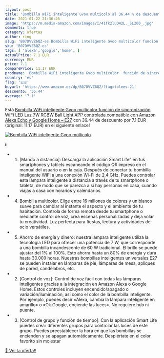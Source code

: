 ```yaml
---
layout: post
title: 'Bombilla WiFi inteligente Gvoo multicolo al 36.44 % de descuento'
date: 2021-01-22 21:36:26
image: 'https://m.media-amazon.com/images/I/41fk2luD42L._SL200_.jpg'
comments: true
category: ofertas
author: ring
slug: 'B07DVVZ6QZ-es Bombilla WiFi inteligente Gvoo multicolor función de...'
sku: 'B07DVVZ6QZ-es'
tags: [ 'alexa','google','home', ]
actualPrice: 7.1 EUR
currency: EUR
price: 7.1
comparePrice: 11.17 EUR
prodname: 'Bombilla WiFi inteligente Gvoo multicolor  función de sincronización WiFi LED Luz 7W RGBW Ball Light APP controlada compatible con Amazon Alexa Echo y Google Home – E27'
country: 'es'
flag: '🇪🇸'
buyurl: 'https://www.amazon.es/dp/B07DVVZ6QZ/?tag=tolees-21'
descuento: '36.44'
average: '7.1'
---
```


Está [Bombilla WiFi inteligente Gvoo multicolor  función de sincronización WiFi LED Luz 7W RGBW Ball Light APP controlada compatible con Amazon Alexa Echo y Google Home – E27](https://www.amazon.es/dp/B07DVVZ6QZ/?tag=tolees-21) con 36.44 de descuento por 7.1 EUR (original: 11.17 EUR) en el siguiente enlace!

[![Bombilla WiFi inteligente Gvoo multicolo](https://m.media-amazon.com/images/I/41fk2luD42L._SL200_.jpg)](https://www.amazon.es/dp/B07DVVZ6QZ/?tag=tolees-21)

ℹ️:

- 1. [Mando a distancia]: Descarga la aplicación Smart Life" en tus smartphones y tablets escaneando el código QR impreso en el manual del usuario o en la caja. Después de conectar tu bombilla inteligente WiFi a una conexión Wi-Fi de 2,4 GHz. Puedes controlar esta lámpara inteligente a distancia a través de tu smartphone o tableta, de modo que se parezca a si hay personas en casa, cuando viajas a casa con horarios y calendarios.
- 4. Bombilla multicolor. Elige entre 16 millones de colores y un blanco suave para cambiar al instante el aspecto y el ambiente de tu habitación. Controla de forma remota desde tu smartphone o mediante control de voz, crea escenas personalizadas y deja volar tu creatividad. Luz perfecta para fiestas, lectura y actividades de ocio versátiles.
- 5. Ahorro de energía y dinero: nuestra lámpara inteligente utiliza la tecnología LED para ofrecer una potencia de 7 W, que corresponde a una bombilla incandescente de 60 W tradicional. El brillo se puede ajustar del 1% al 100%. Esto ahorra hasta un 80% de energía y dura hasta 30.000 horas. Nuestras bombillas inteligentes universales E27 se pueden instalar en lámparas de pie, lámparas de mesa, apliques de pared, candelabros, etc.
- 2. [Control de voz]: Control de voz fácil con todas las lámparas inteligentes gracias a la integración en Amazon Alexa o Google Home. Estos controles incluyen encendido/apagado o variación/iluminación, así como el color de la bombilla inteligente. Por ejemplo, puedes decir «Alexa, cambia la lámpara inteligente en amarillo» o «Ok Google, enciende las luces». No requiere hub ni puente.
- 3. [Control de grupo y función de tiempo]: Con la aplicación Smart Life puedes crear diferentes grupos para controlar las luces de este grupo. Puedes preestablecer la hora en que las bombillas se encienden y se apagan automáticamente. Despiértate en el color favorito sin molestar

[🛒 Ver la oferta!!](https://www.amazon.es/dp/B07DVVZ6QZ/?tag=tolees-21)
